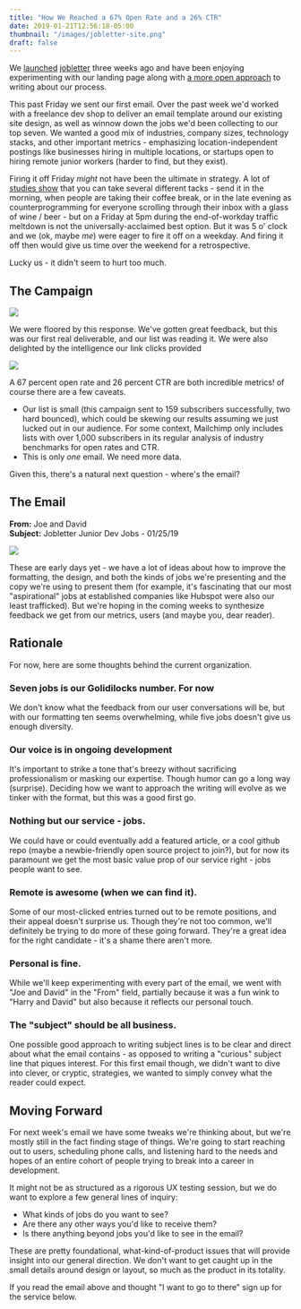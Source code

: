 ```yaml
---
title: "How We Reached a 67% Open Rate and a 26% CTR"
date: 2019-01-21T12:56:18-05:00
thumbnail: "/images/jobletter-site.png"
draft: false
---
```


We [launched](https://joecmarshall.com/posts/introducing-jobletter/) [jobletter](https://jobletter.io) three weeks ago and have been enjoying experimenting with our landing page along with [a more open approach](https://joecmarshall.com/posts/one-hundred-users-in-two-weeks/) to writing about our process.

This past Friday we sent our first email. Over the past week we'd worked with a freelance dev shop to deliver an email template around our existing site design, as well as winnow down the jobs we'd been collecting to our top seven. We wanted a good mix of industries, company sizes, technology stacks, and other important metrics - emphasizing location-independent postings like businesses hiring in multiple locations, or startups open to hiring remote junior workers (harder to find, but they exist).

Firing it off Friday _might_ not have been the ultimate in strategy. A lot of [studies show](https://coschedule.com/blog/best-time-to-send-email/) that you can take several different tacks - send it in the morning, when people are taking their coffee break, or in the late evening as counterprogramming for everyone scrolling through their inbox with a glass of wine / beer - but on a Friday at 5pm during the end-of-workday traffic meltdown is not the universally-acclaimed best option. But it was 5 o' clock and we (ok, maybe _me_) were eager to fire it off on a weekday. And firing it off then would give us time over the weekend for a retrospective.

Lucky us - it didn't seem to hurt too much.

## The Campaign

![](/images/jobletter-mailchimp-open-rates.png)

We were floored by this response. We've gotten great feedback, but this was our first real deliverable, and our list was reading it. We were also delighted by the intelligence our link clicks provided 

![](/images/jobletter-mailchimp-link-clicks.png)

A 67 percent open rate and 26 percent CTR are both incredible metrics! of course there are a few caveats.

- Our list is small (this campaign sent to 159 subscribers successfully, two hard bounced), which could be skewing our results assuming we just lucked out in our audience. For some context, Mailchimp only includes lists with over 1,000 subscribers in its regular analysis of industry benchmarks for open rates and CTR.
- This is only _one_ email. We need more data.

Given this, there's a natural next question - where's the email?

## The Email

**From:** Joe and David  
**Subject:** Jobletter Junior Dev Jobs - 01/25/19  

![](/images/jobletter-first-email.png)

These are early days yet - we have a lot of ideas about how to improve the formatting, the design, and both the kinds of jobs we're presenting and the copy we're using to present them (for example, it's fascinating that our most "aspirational" jobs at established companies like Hubspot were also our least trafficked).  But we're hoping in the coming weeks to synthesize feedback we get from our metrics, users (and maybe you, dear reader).

## Rationale

For now, here are some thoughts behind the current organization.

### Seven jobs is our Golidilocks number. For now
We don't know what the feedback from our user conversations will be, but with our formatting ten seems overwhelming, while five jobs doesn't give us enough diversity.

### Our voice is in ongoing development 
It's important to strike a tone that's breezy without sacrificing professionalism or masking our expertise. Though humor can go a long way (surprise). Deciding how we want to approach the writing will evolve as we tinker with the format, but this was a good first go.

### Nothing but our service - jobs. 
We could have or could eventually add a featured article, or a cool github repo (maybe a newbie-friendly open source project to join?), but for now its paramount we get the most basic value prop of our service right - jobs people want to see.

### Remote is awesome (when we can find it).  
Some of our most-clicked entries turned out to be remote positions, and their appeal doesn't surprise us. Though they're not too common, we'll definitely be trying to do more of these going forward. They're a great idea for the right candidate - it's a shame there aren't more.

### Personal is fine. 
While we'll keep experimenting with every part of the email, we went with "Joe and David" in the "From" field, partially because it was a fun wink to "Harry and David" but also because it reflects our personal touch.

### The "subject" should be all business.
One possible good approach to writing subject lines is to be clear and direct about what the email contains - as opposed to writing a "curious" subject line that piques interest. For this first email though, we didn't want to dive into clever, or cryptic, strategies, we wanted to simply convey what the reader could expect.

## Moving Forward

For next week's email we have some tweaks we're thinking about, but we're mostly still in the fact finding stage of things. We're going to start reaching out to users, scheduling phone calls, and listening hard to the needs and hopes of an entire cohort of people trying to break into a career in development.

It might not be as structured as a rigorous UX testing session, but we do want to explore a few general lines of inquiry:

- What kinds of jobs do you want to see?
- Are there any other ways you'd like to receive them?
- Is there anything beyond jobs you'd like to see in the email?

These are pretty foundational, what-kind-of-product issues that will provide insight into our general direction. We don't want to get caught up in the small details around design or layout, so much as the product in its totality.

If you read the email above and thought "I want to go to there" sign up for the service below.




